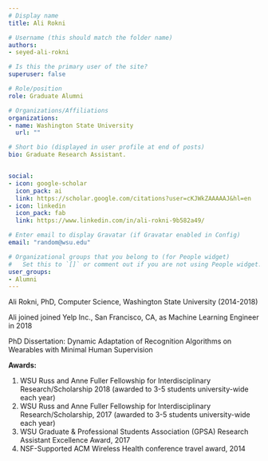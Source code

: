 ```yaml
---
# Display name
title: Ali Rokni

# Username (this should match the folder name)
authors:
- seyed-ali-rokni

# Is this the primary user of the site?
superuser: false

# Role/position
role: Graduate Alumni

# Organizations/Affiliations
organizations:
- name: Washington State University
  url: ""

# Short bio (displayed in user profile at end of posts)
bio: Graduate Research Assistant.


social:
- icon: google-scholar
  icon_pack: ai
  link: https://scholar.google.com/citations?user=cKJWkZAAAAAJ&hl=en
- icon: linkedin
  icon_pack: fab
  link: https://www.linkedin.com/in/ali-rokni-9b582a49/

# Enter email to display Gravatar (if Gravatar enabled in Config)
email: "random@wsu.edu"

# Organizational groups that you belong to (for People widget)
#   Set this to `[]` or comment out if you are not using People widget.
user_groups:
- Alumni
---
```

Ali Rokni, PhD, Computer Science, Washington State University (2014-2018)

Ali joined joined Yelp Inc., San Francisco, CA, as Machine Learning Engineer in 2018

PhD Dissertation: Dynamic Adaptation of Recognition Algorithms on Wearables with Minimal Human Supervision

<strong>Awards:</strong>
1. WSU Russ and Anne Fuller Fellowship for Interdisciplinary Research/Scholarship  2018 (awarded to 3-5 students university-wide each year)
2. WSU Russ and Anne Fuller Fellowship for Interdisciplinary Research/Scholarship,  2017 (awarded to 3-5 students university-wide each year)
3. WSU Graduate & Professional Students Association (GPSA) Research Assistant Excellence Award, 2017
4. NSF-Supported ACM Wireless Health conference travel award, 2014

